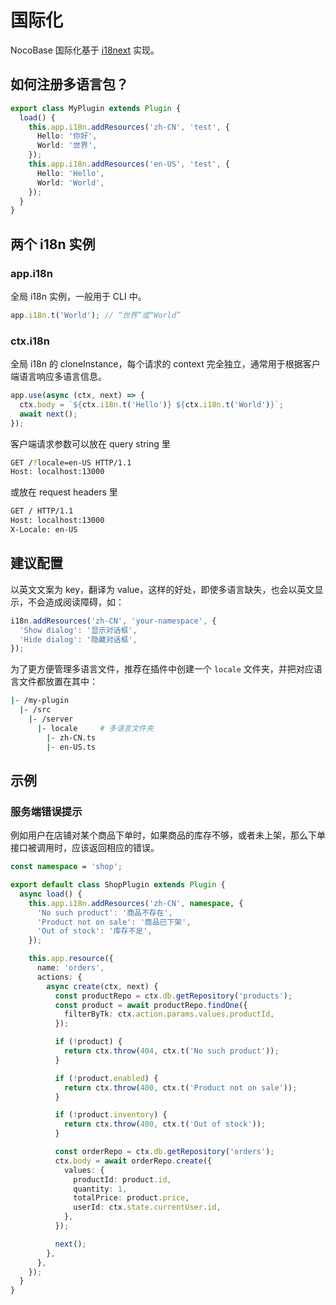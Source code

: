 # 国际化

NocoBase 国际化基于 [i18next](https://npmjs.com/package/i18next) 实现。

## 如何注册多语言包？

```ts
export class MyPlugin extends Plugin {
  load() {
    this.app.i18n.addResources('zh-CN', 'test', {
      Hello: '你好',
      World: '世界',
    });
    this.app.i18n.addResources('en-US', 'test', {
      Hello: 'Hello',
      World: 'World',
    });
  }
}
```

## 两个 i18n 实例

### app.i18n

全局 i18n 实例，一般用于 CLI 中。

```ts
app.i18n.t('World'); // “世界”或“World”
```

### ctx.i18n

全局 i18n 的 cloneInstance，每个请求的 context 完全独立，通常用于根据客户端语言响应多语言信息。

```ts
app.use(async (ctx, next) => {
  ctx.body = `${ctx.i18n.t('Hello')} ${ctx.i18n.t('World')}`;
  await next();
});
```

客户端请求参数可以放在 query string 里

```bash
GET /?locale=en-US HTTP/1.1
Host: localhost:13000
```

或放在 request headers 里

```bash
GET / HTTP/1.1
Host: localhost:13000
X-Locale: en-US
```

## 建议配置

以英文文案为 key，翻译为 value，这样的好处，即使多语言缺失，也会以英文显示，不会造成阅读障碍，如：

```ts
i18n.addResources('zh-CN', 'your-namespace', {
  'Show dialog': '显示对话框',
  'Hide dialog': '隐藏对话框',
});
```

为了更方便管理多语言文件，推荐在插件中创建一个 `locale` 文件夹，并把对应语言文件都放置在其中：

```bash
|- /my-plugin
  |- /src
    |- /server
      |- locale     # 多语言文件夹
        |- zh-CN.ts
        |- en-US.ts
```

## 示例

### 服务端错误提示

例如用户在店铺对某个商品下单时，如果商品的库存不够，或者未上架，那么下单接口被调用时，应该返回相应的错误。

```ts
const namespace = 'shop';

export default class ShopPlugin extends Plugin {
  async load() {
    this.app.i18n.addResources('zh-CN', namespace, {
      'No such product': '商品不存在',
      'Product not on sale': '商品已下架',
      'Out of stock': '库存不足',
    });

    this.app.resource({
      name: 'orders',
      actions: {
        async create(ctx, next) {
          const productRepo = ctx.db.getRepository('products');
          const product = await productRepo.findOne({
            filterByTk: ctx.action.params.values.productId,
          });

          if (!product) {
            return ctx.throw(404, ctx.t('No such product'));
          }

          if (!product.enabled) {
            return ctx.throw(400, ctx.t('Product not on sale'));
          }

          if (!product.inventory) {
            return ctx.throw(400, ctx.t('Out of stock'));
          }

          const orderRepo = ctx.db.getRepository('orders');
          ctx.body = await orderRepo.create({
            values: {
              productId: product.id,
              quantity: 1,
              totalPrice: product.price,
              userId: ctx.state.currentUser.id,
            },
          });

          next();
        },
      },
    });
  }
}
```
